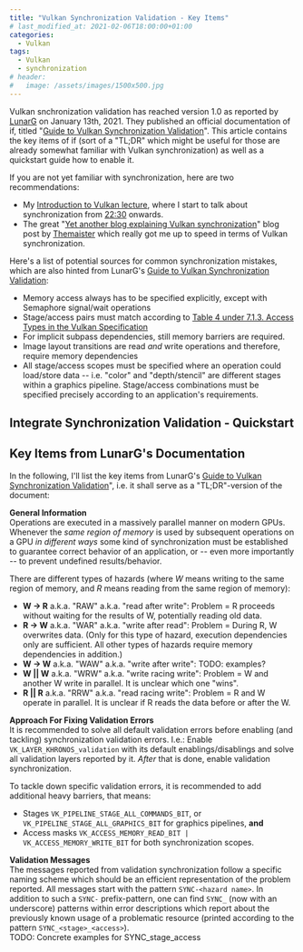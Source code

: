 ```yaml
---
title: "Vulkan Synchronization Validation - Key Items"
# last_modified_at: 2021-02-06T18:00:00+01:00
categories:
  - Vulkan
tags:
  - Vulkan
  - synchronization
# header:
#   image: /assets/images/1500x500.jpg
---
```


Vulkan snchronization validation has reached version 1.0 as reported by [LunarG](www.lunarg.com) on January 13th, 2021. They published an official documentation of if, titled "[Guide to Vulkan Synchronization Validation](https://www.lunarg.com/wp-content/uploads/2021/01/Final_Guide-to-Vulkan-Synchronization-Validation_Jan_21.pdf)". This article contains the key items of if (sort of a "TL;DR" which might be useful for those are already somewhat familiar with Vulkan synchronization) as well as a quickstart guide how to enable it.

If you are not yet familiar with synchronization, here are two recommendations:
- My [Introduction to Vulkan lecture](https://youtu.be/isbMMIwmZes), where I start to talk about synchronization from [22:30](https://youtu.be/isbMMIwmZes?t=1350) onwards.
- The great "[Yet another blog explaining Vulkan synchronization](http://themaister.net/blog/2019/08/14/yet-another-blog-explaining-vulkan-synchronization)" blog post by [Themaister](https://themaister.net/about.html) which really got me up to speed in terms of Vulkan synchronization.

Here's a list of potential sources for common synchronization mistakes, which are also hinted from LunarG's [Guide to Vulkan Synchronization Validation](https://www.lunarg.com/wp-content/uploads/2021/01/Final_Guide-to-Vulkan-Synchronization-Validation_Jan_21.pdf):
- Memory access always has to be specified explicitly, except with Semaphore signal/wait operations
- Stage/access pairs must match according to [Table 4 under 7.1.3. Access Types in the Vulkan Specification](https://www.khronos.org/registry/vulkan/specs/1.2-extensions/html/vkspec.html#synchronization-access-types)
- For implicit subpass dependencies, still memory barriers are required.
- Image layout transitions are read _and_ write operations and therefore, require memory dependencies
- All stage/access scopes must be specified where an operation could load/store data -- i.e. "color" and "depth/stencil" are different stages within a graphics pipeline. Stage/access combinations must be specified precisely according to an application's requirements.

## Integrate Synchronization Validation - Quickstart 

## Key Items from LunarG's Documentation

In the following, I'll list the key items from LunarG's [Guide to Vulkan Synchronization Validation](https://www.lunarg.com/wp-content/uploads/2021/01/Final_Guide-to-Vulkan-Synchronization-Validation_Jan_21.pdf)", i.e. it shall serve as a "TL;DR"-version of the document:

**General Information**    
Operations are executed in a massively parallel manner on modern GPUs. Whenever the _same region of memory_  is used by subsequent operations on a GPU _in different ways_ some kind of synchronization must be established to guarantee correct behavior of an application, or -- even more importantly -- to prevent undefined results/behavior.

There are different types of hazards (where _W_ means writing to the same region of memory, and _R_ means reading from the same region of memory):
- **W -> R** a.k.a. "RAW" a.k.a. "read after write": Problem = R proceeds without waiting for the results of W, potentially reading old data.
- **R -> W** a.k.a. "WAR" a.k.a. "write after read": Problem = During R, W overwrites data. (Only for this type of hazard, execution dependencies only are sufficient. All other types of hazards require memory dependencies in addition.)
- **W -> W** a.k.a. "WAW" a.k.a. "write after write": TODO: examples?
- **W || W** a.k.a. "WRW" a.k.a. "write racing write": Problem = W and another W write in parallel. It is unclear which one "wins".
- **R || R** a.k.a. "RRW" a.k.a. "read racing write": Problem = R and W operate in parallel. It is unclear if R reads the data before or after the W.

**Approach For Fixing Validation Errors**    
It is recommended to solve all default validation errors before enabling (and tackling) synchronization validation errors. I.e.: Enable `VK_LAYER_KHRONOS_validation` with its default enablings/disablings and solve all validation layers reported by it. _After_ that is done, enable validation synchronization.

To tackle down specific validation errors, it is recommended to add additional heavy barriers, that means:
- Stages `VK_PIPELINE_STAGE_ALL_COMMANDS_BIT`, or `VK_PIPELINE_STAGE_ALL_GRAPHICS_BIT` for graphics pipelines, **and**
- Access masks `VK_ACCESS_MEMORY_READ_BIT | VK_ACCESS_MEMORY_WRITE_BIT` for both synchronization scopes.

**Validation Messages**         
The messages reported from validation synchronization follow a specific naming scheme which should be an efficient representation of the problem reported. All messages start with the pattern `SYNC-<hazard name>`. In addition to such a `SYNC-` prefix-pattern, one can find `SYNC_` (now with an underscore) patterns within error descriptions which report about the previously known usage of a problematic resource (printed according to the pattern `SYNC_<stage>_<access>`).         
TODO: Concrete examples for SYNC_stage_access

